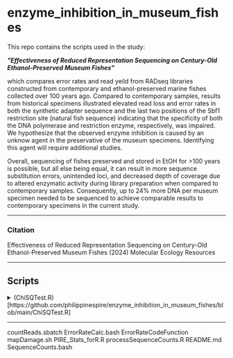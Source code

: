 # enzyme_inhibition_in_museum_fishes

This repo contains the scripts used in the study:
  
  ***"Effectiveness of Reduced Representation Sequencing on Century-Old Ethanol-Preserved Museum Fishes"*** 

which compares error rates and read yeild from RADseq libraries constructed from contemporary and ethanol-preserved marine fishes collected over 100 years ago.  Compared to contemporary samples, results from historical specimens illustrated elevated read loss and error rates in both the synthetic adapter sequence and the last two positions of the Sbf1 restriction site (natural fish sequence) indicating that the specificity of both the DNA polymerase and restriction enzyme, respectively, was impaired. We hypothesize that the observed enzyme inhibition is caused by an unknow agent in the preservative of the museum specimens. Identifying this agent will require additional studies.

Overall, sequencing of fishes preserved and stored in EtOH for >100 years is possible, but all else being equal, it can result in more sequence substitution errors, unintended loci, and decreased depth of coverage due to altered enzymatic activity during library preparation when compared to contemporary samples. Consequently, up to 24% more DNA per museum specimen needed to be sequenced to achieve comparable results to contemporary specimens in the current study.

---
### Citation

Effectiveness of Reduced Representation Sequencing on Century-Old Ethanol-Preserved Museum Fishes (2024) Molecular Ecology Resources

---
## Scripts

<details><summary>(ChiSQTest.R)[https://github.com/philippinespire/enzyme_inhibition_in_museum_fishes/blob/main/ChiSQTest.R]</summary>
<p>

This script (ChiSQTest.R)[https://github.com/philippinespire/enzyme_inhibition_in_museum_fishes/blob/main/ChiSQTest.R]

---

</p>
</details>

---

countReads.sbatch
ErrorRateCalc.bash
ErrorRateCodeFunction
mapDamage.sh
PIRE_Stats_forR.R
processSequenceCounts.R
README.md
SequenceCounts.bash
